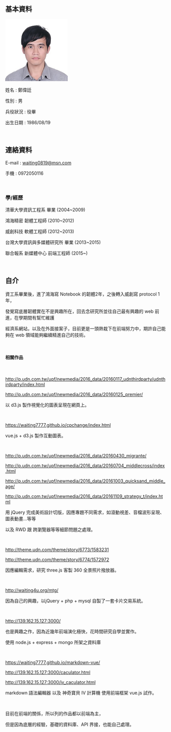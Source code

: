 ## 基本資料

![大頭照](h.jpg)

姓名 : 鄭偉廷

性別 : 男

兵役狀況 : 役畢

出生日期 : 1986/08/19

<br/>

## 連絡資料

E-mail : waiting0819@msn.com

手機 : 0972050116

<br/>

### 學/經歷

清華大學資訊工程系 畢業 (2004~2009)

鴻海精密  韌體工程師 (2010~2012)

威創科技  軟體工程師 (2012~2013)

台灣大學資訊與多媒體研究所 畢業 (2013~2015)

聯合報系 新媒體中心 前端工程師 (2015~)

<br/>

## 自介

資工系畢業後，進了鴻海寫 Notebook 的韌體2年，之後轉入威創寫 protocol 1年，

發覺寫底層韌體實在不是興趣所在，回去念研究所並往自己最有興趣的 web 前進，在學期間有幫忙維護

經濟系網站，以及在外面接案子，目前更是一頭熱栽下在前端努力中，期許自己能夠在 web 領域能夠繼續精進自己的技術。

<br/>

#### 相關作品

<br/>

http://p.udn.com.tw/upf/newmedia/2016_data/20160117_udnthirdparty/udnthirdparty/index.html

http://p.udn.com.tw/upf/newmedia/2016_data/20160125_premier/

以 d3.js 製作視覺化的圖表呈現在網頁上。

<br/>

https://waiting7777.github.io/cpchange/index.html

vue.js + d3.js 製作互動圖表。

<br/>

http://p.udn.com.tw/upf/newmedia/2016_data/20160430_migrante/

http://p.udn.com.tw/upf/newmedia/2016_data/20160704_middlecross/index.html

http://p.udn.com.tw/upf/newmedia/2016_data/20161003_quicksand_middle_age/

http://p.udn.com.tw/upf/newmedia/2016_data/20161109_strategy_t/index.html

用 jQuery 完成美術設計切版，因應專題不同需求，如滾動視差、音檔波形呈現、圖表動畫...等等

以及 RWD 跟 跨瀏覽器等等細節問題之處理。

<br/>

http://theme.udn.com/theme/story/6773/1583231

http://theme.udn.com/theme/story/6774/1572972

因應編輯需求，研究 three.js 客製 360 全景照片撥放器。

<br/>

http://waiting4u.org/mtg/

因為自己的興趣，以jQuery + php + mysql 自製了一套卡片交易系統。

<br/>

http://139.162.15.127:3000/

也是興趣之作，因為近幾年前端演化極快，花時間研究自學並實作。

使用 node.js + express + mongo 所架之資料庫

<br/>

https://waiting7777.github.io/markdown-vue/

http://139.162.15.127:3000/caculator.html

http://139.162.15.127:3000/iv_caculator.html

markdown 語法編輯器 以及 神奇寶貝 IV 計算機 使用前端框架 vue.js 試作。

<br/>

目前在前端的關係，所以列的作品都以前端為主，

但是因為底層的經驗，基礎的資料庫、API 界接，也能自己處理。
